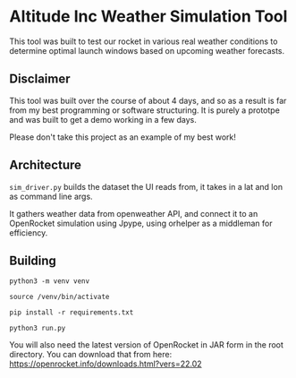 # Altitude Inc Weather Simulation Tool
This tool was built to test our rocket in various real weather conditions to determine optimal launch windows based on upcoming weather forecasts.

## Disclaimer
This tool was built over the course of about 4 days, and so as a result is far from my best programming or software structuring. It is purely a prototpe and was built to get a demo working in a few days.

Please don't take this project as an example of my best work!

## Architecture
```sim_driver.py``` builds the dataset the UI reads from, it takes in a lat and lon as command line args.

It gathers weather data from openweather API, and connect it to an OpenRocket simulation using Jpype, using orhelper as a middleman for efficiency. 

## Building
```python3 -m venv venv```

```source /venv/bin/activate```

```pip install -r requirements.txt```

```python3 run.py```

You will also need the latest version of OpenRocket in JAR form in the root directory. You can download that from here: https://openrocket.info/downloads.html?vers=22.02
